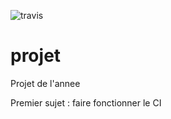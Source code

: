 ![travis](https://travis-ci.org/dsyouness/Projet.svg?branch=master)
# projet
Projet de l'annee

Premier sujet : faire fonctionner le CI
